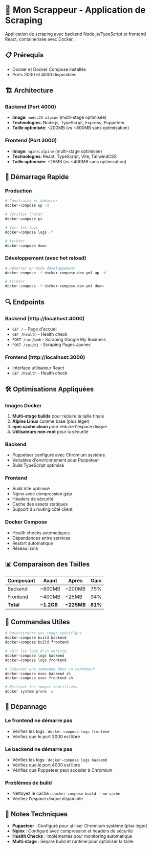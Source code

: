 # 🚀 Mon Scrappeur - Application de Scraping

Application de scraping avec backend Node.js/TypeScript et frontend React, containerisée avec Docker.

## 📋 Prérequis

- Docker et Docker Compose installés
- Ports 3000 et 4000 disponibles

## 🏗️ Architecture

### Backend (Port 4000)
- **Image**: `node:22-alpine` (multi-stage optimisée)
- **Technologies**: Node.js, TypeScript, Express, Puppeteer
- **Taille optimisée**: ~200MB (vs ~800MB sans optimisation)

### Frontend (Port 3000)  
- **Image**: `nginx:alpine` (multi-stage optimisée)
- **Technologies**: React, TypeScript, Vite, TailwindCSS
- **Taille optimisée**: ~25MB (vs ~400MB sans optimisation)

## 🚀 Démarrage Rapide

### Production
```bash
# Construire et démarrer
docker-compose up -d

# Vérifier l'état
docker-compose ps

# Voir les logs
docker-compose logs -f

# Arrêter
docker-compose down
```

### Développement (avec hot reload)
```bash
# Démarrer en mode développement
docker-compose -f docker-compose.dev.yml up -d

# Arrêter
docker-compose -f docker-compose.dev.yml down
```

## 🔍 Endpoints

### Backend (http://localhost:4000)
- `GET /` - Page d'accueil
- `GET /health` - Health check
- `POST /api/gmb` - Scraping Google My Business
- `POST /api/pj` - Scraping Pages Jaunes

### Frontend (http://localhost:3000)
- Interface utilisateur React
- `GET /health` - Health check

## 🛠️ Optimisations Appliquées

### Images Docker
1. **Multi-stage builds** pour réduire la taille finale
2. **Alpine Linux** comme base (plus léger)
3. **npm cache clean** pour réduire l'espace disque
4. **Utilisateurs non-root** pour la sécurité

### Backend
- Puppeteer configuré avec Chromium système
- Variables d'environnement pour Puppeteer
- Build TypeScript optimisé

### Frontend  
- Build Vite optimisé
- Nginx avec compression gzip
- Headers de sécurité
- Cache des assets statiques
- Support du routing côté client

### Docker Compose
- Health checks automatiques
- Dépendances entre services
- Restart automatique
- Réseau isolé

## 📊 Comparaison des Tailles

| Composant | Avant | Après | Gain |
|-----------|-------|-------|------|
| Backend   | ~800MB | ~200MB | 75% |
| Frontend  | ~400MB | ~25MB | 94% |
| **Total** | **~1.2GB** | **~225MB** | **81%** |

## 🔧 Commandes Utiles

```bash
# Reconstruire une image spécifique
docker-compose build backend
docker-compose build frontend

# Voir les logs d'un service
docker-compose logs backend
docker-compose logs frontend

# Exécuter une commande dans un conteneur
docker-compose exec backend sh
docker-compose exec frontend sh

# Nettoyer les images inutilisées
docker system prune -a
```

## 🐛 Dépannage

### Le frontend ne démarre pas
- Vérifiez les logs : `docker-compose logs frontend`
- Vérifiez que le port 3000 est libre

### Le backend ne démarre pas  
- Vérifiez les logs : `docker-compose logs backend`
- Vérifiez que le port 4000 est libre
- Vérifiez que Puppeteer peut accéder à Chromium

### Problèmes de build
- Nettoyez le cache : `docker-compose build --no-cache`
- Vérifiez l'espace disque disponible

## 📝 Notes Techniques

- **Puppeteer** : Configuré pour utiliser Chromium système (plus léger)
- **Nginx** : Configuré avec compression et headers de sécurité
- **Health Checks** : Implémentés pour monitoring automatique
- **Multi-stage** : Sépare build et runtime pour optimiser la taille
